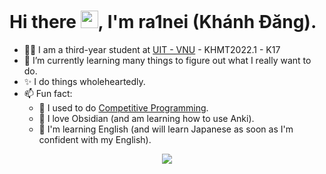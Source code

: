 <!--
Here are some ideas to get you started:

- 🔭 I’m currently working on ...
- 🌱 I’m currently learning ...
- 👯 I’m looking to collaborate on ...
- 🤔 I’m looking for help with ...
- 💬 Ask me about ...
- 📫 How to reach me: ...
- 😄 Pronouns: ...
- ⚡ Fun fact: ...
-->
# Hi there <img src="https://media.giphy.com/media/hvRJCLFzcasrR4ia7z/giphy.gif" width="28">, I'm ra1nei (Khánh Đăng).


</div>

- 👨‍🎓 I am a third-year student at [UIT - VNU](https://en.uit.edu.vn/) - KHMT2022.1 - K17
- 🌱 I’m currently learning many things to figure out what I really want to do.
- ✨ I do things wholeheartedly.
- 📫 Fun fact: 
  - 🔭 I used to do [Competitive Programming](https://codeforces.com/profile/Shogun3103).
  <!-- - ⚡ I'm shifting from Window to [NixOS](https://github.com/ra1nei/nixos-conf). -->
  - 💎 I love Obsidian (and am learning how to use Anki).
  - 🦜 I'm learning English (and will learn Japanese as soon as I'm confident with my English).


<p align="center">
   <img src="https://raw.githubusercontent.com/catppuccin/catppuccin/main/assets/footers/gray0_ctp_on_line.svg?sanitize=true"/>
</p>
